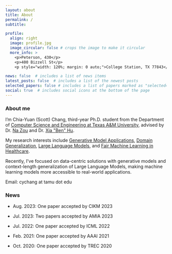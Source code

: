 ```yaml
---
layout: about
title: About
permalink: /
subtitle: 

profile:
  align: right
  image: profile.jpg
  image_circular: false # crops the image to make it circular
  more_info: >
    <p>Peterson, 430</p>
    <p>400 Bizzell St</p>
    <p style="width: 120%; margin: 0 auto;">College Station, TX 77843</p>

news: false  # includes a list of news items
latest_posts: false  # includes a list of the newest posts
selected_papers: false # includes a list of papers marked as "selected={true}"
social: true  # includes social icons at the bottom of the page
---
```


### About me

I’m Chia-Yuan (Scott) Chang, third-year Ph.D. student from the Department of [Computer Science and Engineering at Texas A&M University](https://www.tamu.edu/), advised by Dr. [Na Zou](https://nzou1.github.io/) and Dr. [Xia "Ben" Hu](https://cs.rice.edu/~xh37/index.html). 

My research interests include [Generative Model Applications](https://arxiv.org/abs/2310.01508), [Domain Generalization](https://arxiv.org/abs/2307.07181), [Large Language Models](https://arxiv.org/abs/2310.00576), and [Fair Machine Learning in Healthcare](https://arxiv.org/abs/2303.13790).

Recently, I've focused on data-centric solutions with generative models and context-length generalization of Large Language Models, making machine learning models more accessible to real-world applications.


Email: cychang at tamu dot edu

### News

- Aug. 2023: One paper accepted by CIKM 2023

- Jul. 2023: Two papers accepted by AMIA 2023

- Jul. 2022: One paper accepted by ICML 2022

- Feb. 2021: One paper accepted by AAAI 2021

- Oct. 2020: One paper accepted by TREC 2020

